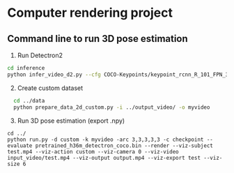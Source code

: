 # Computer rendering project

## Command line to run 3D pose estimation

1. Run Detectron2
  ```bash
  cd inference
  python infer_video_d2.py --cfg COCO-Keypoints/keypoint_rcnn_R_101_FPN_3x.yaml --output-dir output_video --image-ext mp4 ../input_video/
  ```

2. Create custom dataset
  ```bash
    cd ../data
    python prepare_data_2d_custom.py -i ../output_video/ -o myvideo
  ```

3. Run 3D pose estimation (export .npy)
 ```
 cd ../
 python run.py -d custom -k myvideo -arc 3,3,3,3,3 -c checkpoint --evaluate pretrained_h36m_detectron_coco.bin --render --viz-subject test.mp4 --viz-action custom --viz-camera 0 --viz-video input_video/test.mp4 --viz-output output.mp4 --viz-export test --viz-size 6
 ```
